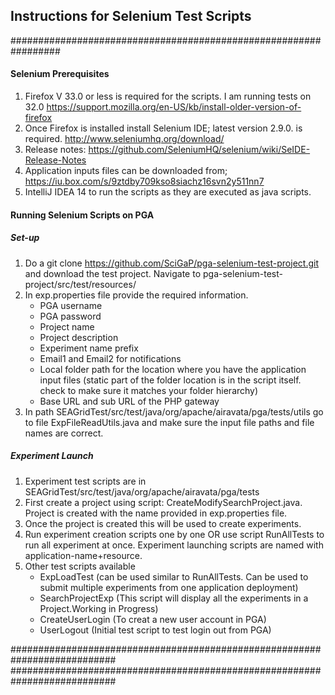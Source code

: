 ## Instructions for Selenium Test Scripts
#################################################################


#### Selenium Prerequisites
1. Firefox V 33.0 or less is required for the scripts. I am running tests on 32.0
	https://support.mozilla.org/en-US/kb/install-older-version-of-firefox
2. Once Firefox is installed install Selenium IDE; latest version 2.9.0. is required.
	http://www.seleniumhq.org/download/
3. Release notes: https://github.com/SeleniumHQ/selenium/wiki/SeIDE-Release-Notes 
4. Application inputs files can be downloaded from;
	https://iu.box.com/s/9ztdby709kso8siachz16svn2y511nn7  
5. IntelliJ IDEA 14 to run the scripts as they are executed as java scripts.

#### Running Selenium Scripts on PGA
##### Set-up
1. Do a git clone https://github.com/SciGaP/pga-selenium-test-project.git and download the test project.
Navigate to pga-selenium-test-project/src/test/resources/
2. In exp.properties file provide the required information.
	- PGA username
	- PGA password
	- Project name
	- Project description
	- Experiment name prefix
	- Email1 and Email2 for notifications
	- Local folder path for the location where you have the application input files (static part of the folder location is in the script itself. check to make sure it matches your folder hierarchy)	
	- Base URL and sub URL of the PHP gateway
3. In path SEAGridTest/src/test/java/org/apache/airavata/pga/tests/utils go to file ExpFileReadUtils.java and make sure the input file paths and file names are correct.

##### Experiment Launch
1. Experiment test scripts are in SEAGridTest/src/test/java/org/apache/airavata/pga/tests
2. First create a project using script: CreateModifySearchProject.java. Project is created with the name provided in exp.properties file.
3. Once the project is created this will be used to create experiments. 
4. Run experiment creation scripts one by one OR use script RunAllTests to run all experiment at once. Experiment launching scripts are named with application-name+resource.
5. Other test scripts available
	- ExpLoadTest (can be used similar to RunAllTests. Can be used to submit multiple experiments from one application deployment)
	- SearchProjectExp (This script will display all the experiments in a Project.Working in Progress)
	- CreateUserLogin (To creat a new user account in PGA)
	- UserLogout (Initial test script to test login out from PGA)


###########################################################################
###########################################################################



